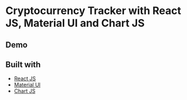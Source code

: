 # Cryptocurrency Tracker with React JS, Material UI and Chart JS

<!-- ## [Watch Full Tutorial on Youtube here](https://youtu.be/QA6oTpMZp84)

[![crypto](https://user-images.githubusercontent.com/51760520/136682357-5d269bb9-0e36-4f26-a468-fb2963dd9468.png)](https://youtu.be/QA6oTpMZp84) -->

## Demo
<!-- #### Here is a working live demo :  https://crypto-hunter.netlify.app/ -->

## Built with 

- [React JS](https://reactjs.org/)
- [Material UI](https://v4.mui.com/)
- [Chart JS](https://reactchartjs.github.io/react-chartjs-2/#/)

<!-- ## Made with ♥ By [Roadside Coder](https://www.youtube.com/channel/UCIPZVAwDGa-A4ZJxCBvXRuQ) -->

<!-- [![Piyush Agarwal](https://avatars1.githubusercontent.com/u/51760520?v=3&s=144)](https://github.com/piyush-eon) -->

<!-- MIT © [Piyush Agarwal ](https://github.com/piyush-eon) -->
